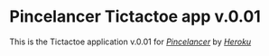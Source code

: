 # Pincelancer Tictactoe app v.0.01

This is the Tictactoe application v.0.01
for [*Pincelancer*](http://www.pincelancer.com/)
by [*Heroku*](http://whispering-peak-7818.herokuapp.com/)



